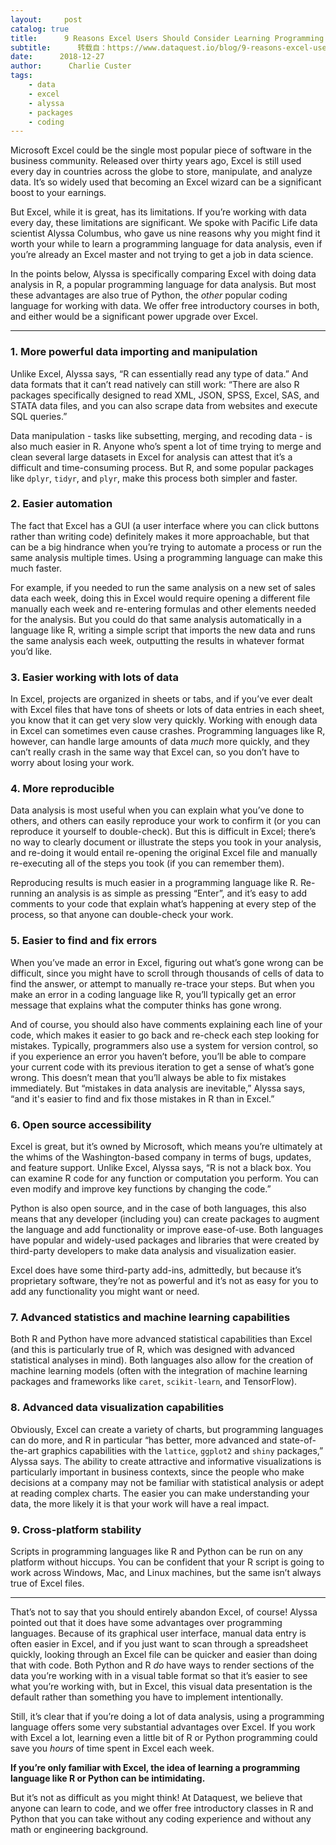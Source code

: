 ```yaml
---
layout:     post
catalog: true
title:      9 Reasons Excel Users Should Consider Learning Programming
subtitle:      转载自：https://www.dataquest.io/blog/9-reasons-excel-users-should-consider-learning-programming/
date:      2018-12-27
author:      Charlie Custer
tags:
    - data
    - excel
    - alyssa
    - packages
    - coding
---
```


Microsoft Excel could be the single most popular piece of software in the business community. Released over thirty years ago, Excel is still used every day in countries across the globe to store, manipulate, and analyze data. It’s so widely used that becoming an Excel wizard can be a significant boost to your earnings.

But Excel, while it is great, has its limitations. If you’re working with data every day, these limitations are significant. We spoke with Pacific Life data scientist Alyssa Columbus, who gave us nine reasons why you might find it worth your while to learn a programming language for data analysis, even if you’re already an Excel master and not trying to get a job in data science.

In the points below, Alyssa is specifically comparing Excel with doing data analysis in R, a popular programming language for data analysis. But most these advantages are also true of Python, the *other* popular coding language for working with data. We offer free introductory courses in both, and either would be a significant power upgrade over Excel.

---

### 1. More powerful data importing and manipulation

Unlike Excel, Alyssa says, “R can essentially read any type of data.” And data formats that it can’t read natively can still work: “There are also R packages specifically designed to read XML, JSON, SPSS, Excel, SAS, and STATA data files, and you can also scrape data from websites and execute SQL queries.”

Data manipulation - tasks like subsetting, merging, and recoding data - is also much easier in R. Anyone who’s spent a lot of time trying to merge and clean several large datasets in Excel for analysis can attest that it’s a difficult and time-consuming process. But R, and some popular packages like `dplyr`, `tidyr`, and `plyr`, make this process both simpler and faster.

### 2. Easier automation

The fact that Excel has a GUI (a user interface where you can click buttons rather than writing code) definitely makes it more approachable, but that can be a big hindrance when you’re trying to automate a process or run the same analysis multiple times. Using a programming language can make this much faster.

For example, if you needed to run the same analysis on a new set of sales data each week, doing this in Excel would require opening a different file manually each week and re-entering formulas and other elements needed for the analysis. But you could do that same analysis automatically in a language like R, writing a simple script that imports the new data and runs the same analysis each week, outputting the results in whatever format you’d like.

### 3. Easier working with lots of data

In Excel, projects are organized in sheets or tabs, and if you’ve ever dealt with Excel files that have tons of sheets or lots of data entries in each sheet, you know that it can get very slow very quickly. Working with enough data in Excel can sometimes even cause crashes. Programming languages like R, however, can handle large amounts of data *much* more quickly, and they can’t really crash in the same way that Excel can, so you don’t have to worry about losing your work.

### 4. More reproducible

Data analysis is most useful when you can explain what you’ve done to others, and others can easily reproduce your work to confirm it (or you can reproduce it yourself to double-check). But this is difficult in Excel; there’s no way to clearly document or illustrate the steps you took in your analysis, and re-doing it would entail re-opening the original Excel file and manually re-executing all of the steps you took (if you can remember them).

Reproducing results is much easier in a programming language like R. Re-running an analysis is as simple as pressing “Enter”, and it’s easy to add comments to your code that explain what’s happening at every step of the process, so that anyone can double-check your work.

### 5. Easier to find and fix errors

When you’ve made an error in Excel, figuring out what’s gone wrong can be difficult, since you might have to scroll through thousands of cells of data to find the answer, or attempt to manually re-trace your steps. But when you make an error in a coding language like R, you’ll typically get an error message that explains what the computer thinks has gone wrong.

And of course, you should also have comments explaining each line of your code, which makes it easier to go back and re-check each step looking for mistakes. Typically, programmers also use a system for version control, so if you experience an error you haven’t before, you’ll be able to compare your current code with its previous iteration to get a sense of what’s gone wrong. This doesn’t mean that you’ll always be able to fix mistakes immediately. But “mistakes in data analysis are inevitable,” Alyssa says, “and it's easier to find and fix those mistakes in R than in Excel.”

### 6. Open source accessibility

Excel is great, but it’s owned by Microsoft, which means you’re ultimately at the whims of the Washington-based company in terms of bugs, updates, and feature support. Unlike Excel, Alyssa says, “R is not a black box. You can examine R code for any function or computation you perform. You can even modify and improve key functions by changing the code.”

Python is also open source, and in the case of both languages, this also means that any developer (including you) can create packages to augment the language and add functionality or improve ease-of-use. Both languages have popular and widely-used packages and libraries that were created by third-party developers to make data analysis and visualization easier.

Excel does have some third-party add-ins, admittedly, but because it’s proprietary software, they’re not as powerful and it’s not as easy for you to add any functionality you might want or need.

### 7. Advanced statistics and machine learning capabilities

Both R and Python have more advanced statistical capabilities than Excel (and this is particularly true of R, which was designed with advanced statistical analyses in mind). Both languages also allow for the creation of machine learning models (often with the integration of machine learning packages and frameworks like `caret`, `scikit-learn`, and TensorFlow).

### 8. Advanced data visualization capabilities

Obviously, Excel can create a variety of charts, but programming languages can do more, and R in particular “has better, more advanced and state-of-the-art graphics capabilities with the `lattice`, `ggplot2` and `shiny` packages,” Alyssa says. The ability to create attractive and informative visualizations is particularly important in business contexts, since the people who make decisions at a company may not be familiar with statistical analysis or adept at reading complex charts. The easier you can make understanding your data, the more likely it is that your work will have a real impact.

### 9. Cross-platform stability

Scripts in programming languages like R and Python can be run on any platform without hiccups. You can be confident that your R script is going to work across Windows, Mac, and Linux machines, but the same isn’t always true of Excel files.

---

That’s not to say that you should entirely abandon Excel, of course! Alyssa pointed out that it does have some advantages over programming languages. Because of its graphical user interface, manual data entry is often easier in Excel, and if you just want to scan through a spreadsheet quickly, looking through an Excel file can be quicker and easier than doing that with code. Both Python and R *do* have ways to render sections of the data you’re working with in a visual table format so that it’s easier to see what you’re working with, but in Excel, this visual data presentation is the default rather than something you have to implement intentionally.

Still, it’s clear that if you’re doing a lot of data analysis, using a programming language offers some very substantial advantages over Excel. If you work with Excel a lot, learning even a little bit of R or Python programming could save you *hours* of time spent in Excel each week.

**If you’re only familiar with Excel, the idea of learning a programming language like R or Python can be intimidating.**

But it’s not as difficult as you might think! At Dataquest, we believe that anyone can learn to code, and we offer free introductory classes in R and Python that you can take without any coding experience and without any math or engineering background.
